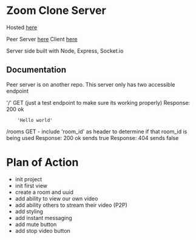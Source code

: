 # Zoom Clone Server

Hosted [here](https://zoom-clone-client.vercel.app/)

Peer Server [here](https://github.com/rhammock1/zoom-peer-server)
Client [here](https://github.com/rhammock1/zoom-clone-client)

Server side built with Node, Express, Socket.io

## Documentation
Peer server is on another repo. This server only has two accessible endpoint

'/' GET (just a test endpoint to make sure its working properly)
Response: 200 ok
```
    'Hello world'
```

/rooms GET - include 'room_id' as header to determine if that room_id is being used
Response: 200 ok sends true
Response: 404 sends false

# Plan of Action

- init project
- init first view
- create a room and uuid
- add ability to view our own video
- add ability others to stream their video (P2P)
- add styling
- add instant messaging 
- add mute button
- add stop video button
